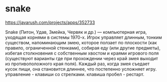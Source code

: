 # snake

https://javarush.com/projects/apps/352733

Snake (Питон, Удав, Змейка, Червяк и др.) — компьютерная игра, уходящая корнями в системы 1970-х.
Игрок управляет длинным, тонким существом, напоминающим змею, которое ползает по плоскости (как правило, ограниченной стенками), собирая еду (или другие предметы), избегая столкновения с собственным хвостом и краями игрового поля (существуют варианты где при прохождении через край змея выходит из противоположного края поля). Каждый раз, когда змея съедает кусок пищи, она становится длиннее, что постепенно усложняет игру.
управление - клавиши со стрелками.
клавиша пробел - рестарт.
